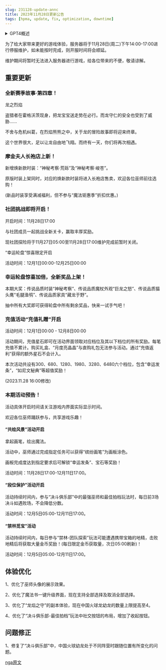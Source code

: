 ```yaml
---
slug: 231128-update-annc
title: 2023年11月28日更新公告
tags: [hpma, update, fix, optimization, downtime]
---
```


<details>
<summary>GPT4概述</summary>
游戏服务器将于11月28日下午14:00-17:00进行停服维护，期间无法进行游戏。全新赛季故事·第四章“龙之烈焰”即将上线，盗猎者在霍格沃茨现身，龙宝宝的安全受到威胁。摩金夫人长袍店上新，新增“神秘考察·荒砾”及“神秘考察·峻苍”时装。新社团挑战将于11月28日17:00开启。12月1日00:00-12月25日00:00，“幸运轮盘”惊喜限定开启，大奖包括传说品质时装“神秘考察”等。充值活动“充值礼赠”将于12月1日00:00 - 12月8日00:00开启。
</details>


<!--truncate-->

为了给大家带来更好的游戏体验，服务器将于11月28日(周二)下午14:00-17:00进行停服维护，如未能按时完成，则开服时间将会顺延。

维护期间将暂时无法进入服务器进行游戏，给各位带来的不便，敬请谅解。

## 重要更新

### 全新赛季故事·第四章！

龙之烈焰

盗猎者在霍格沃茨现身，把龙宝宝送走势在必行。而龙守仁的安全也受到了威胁……

不舍与危机纠葛，在烈焰熊熊之中，关于龙的冒险故事即将迎来终章。

这个世界很大，足以让龙自由地飞翔。而终有一天，你们将再次相遇。

### 摩金夫人长袍店上新！

新增焕新款时装：“神秘考察·荒砾”及“神秘考察·峻苍”。

原版时装上架同时，对应的焕新款时装将进入长袍店售卖，欢迎各位巫师前往选购！

(新品时装享受满减福利，但不参与“魔法钜惠季”折扣优惠。)

### 社团挑战即将开启！

开启时间：11月28日17:00

与社团成员一起挑战全新关卡，赢取丰厚奖励。

现社团探险将于11月27日05:00至11月28日17:00维护完成前暂时关闭。

“幸运轮盘”惊喜限定开启

活动时间：12月1日00:00-12月25日00:00

### 幸运轮盘惊喜加倍，全新奖品上架！

本期大奖：传说品质时装“神秘考察”、传说品质魔杖外观“巨龙之怒”、传说品质猫头鹰“毛腿渔鸮”、传说品质家具“藏龙于野”。

抽中所有大奖即可获得轮盘中所有剩余奖品，快来一试手气吧！

### 充值活动“充值礼赠”开启

活动时间：12月1日00:00 - 12月8日00:00

活动期间，充值星石即可在活动界面领取对应档位及其以下档位的所有奖励。每笔充值不累计。购买礼盒、“月度亮晶晶”与直购礼包无法参与活动。通过“充值返利”获得的额外星石不会计入。

本次活动共设有300、680、1280、1980、3280、6480六个档位，包含“幸运发条”，“如尼文秘典”等超值奖励！

(2023.11.28 16:00修改)

### 本期活动预告！

活动具体开启时间请关注游戏内界面实际显示时间。

欢迎各位巫师踊跃参与，共享游戏乐趣！

#### “共绘风景”活动开启

拿起画笔，绘出魔法。

活动中，巫师通过完成指定任务可以获得“缤纷画笔”为画板涂色。

画板完成度达到指定要求后可解锁“幸运发条”、宝石等奖励！

活动时间：11月28日17:00-12月11日17:00。

#### “段位保护”活动开启

活动持续时间内，参与“决斗俱乐部”中的最强巫师和最佳拍档玩法时，每日前3场决斗如遇败场，不会降低分数。

活动时间：12月5日05:00-12月11日17:00。

#### “禁林觅宝”活动

活动持续时间内，每日参与“禁林-团队探索”玩法可能遭遇携带宝箱的地精，击败地精后将获取大量金币奖励！(每日限定金币获取量，次日05:00刷新)！

活动时间：12月5日05:00-12月11日17:00。

## 体验优化

1、优化了巫师头像的展示效果。

2、优化了魔法书一键升级界面，现在支持全部选择及取消全部选择。

3、优化了“龙焰之守”的副本体验，现在中国火球龙幼龙的数量上限提高至4。

4、优化了“决斗俱乐部-最佳拍档”玩法中社交按钮的布局，增加了收起按钮。

## <span id='fix'>问题修正</span>

1、修复了“决斗俱乐部”中，中国火球幼龙处于不同阵营时跟随位置有所变化的问题。

[nga原文](https://nga.178.com/read.php?&tid=38523805)